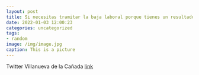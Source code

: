 ```yaml
---
layout: post
title: Si necesitas tramitar la baja laboral porque tienes un resultado positivo en un test de autodiagnóstico de COVID19, puedes info...
date: 2022-01-03 12:00:23
categories: uncategorized
tags:
- random
image: /img/image.jpg
caption: This is a picture
---
```

Twitter Villanueva de la Cañada [link](https://twitter.com/AytoVDLCanada/status/1477946284094939138)
